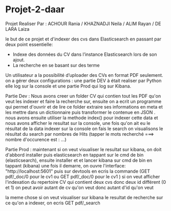 # Projet-2-daar

Projet Realiser Par : ACHOUR Rania / KHAZNADJI Neila / ALIM Rayan / DE LARA Laiza


le but de ce projet et d'indexer des cvs dans Elasticsearch en passant par deux point essentielle: 
- Indexe des données du CV dans l’instance Elasticsearch lors de son ajout.
- La recherche en se basant sur des terme

Un utilisateur a la possibilité d’uploader des CVs en format PDF seulement.
on a gérer  deux configurations  : une partie DEV à était realiser par Python elle log sur la console et une partie Prod qui log sur Kibana.

Partie Dev :
Nous avons creer un folder CV qui contien tout les PDF qu'on veut les indexer et faire la recherche sur, ensuite on a ecrit un programme qui permet d'ouvrir et de lire ce folder extraire ses informations en meta et les mettre dans un dictionnaire puis transformer le contenue en JSON . nous avons ensuite utiliser la methode index() pour indexer cette data et nous avons  afficher le resultat sur la console, une fois qu'on ait eu le résultat de la data indexer  sur la console on fais le search on visualisons le résultat du search par nombres de Hits (tapper le mots recherché ===> nombre d'occurence est : ...)

Partie Prod :
maintenant si on veut visualiser le resultat sur kibana, on doit d'abbord installer puis  elasticsearch  en tappant sur le cmd de bin (elasticsearch), ensuite installer et et lancer kibana sur cmd de bin en tappant (kibana)  une fois il demarre, on ouvre l'interface: "http://localhost:5601" puis sur devtools en ecris la commande
   (GET pdf/_doc/0  pour le cv1  ou GET pdf/_doc/0  pour le cv1 ) si on veut afficher l'indexation du repertoire CV qui contient deux cvs donc deux id différent (0 et 1) on peut avoir autant de cv qu'on veut donc autant d'id qu'on veut

 la meme chose si on veut visualiser sur kibana le resultat de recherche sur ce qu'on a indexer, on ecris 
 GET pdf/_search
